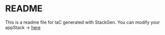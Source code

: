 # README
This is a readme file for IaC generated with StackGen.
You can modify your appStack -> [here](http://main.dev.stackgen.com/appstacks/be862628-be69-47f4-88d0-9de80ca492f5)
